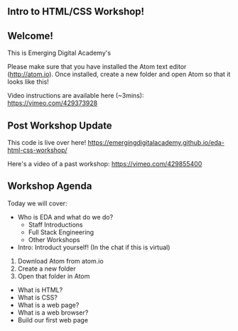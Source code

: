 Intro to HTML/CSS Workshop!
---------------------

## Welcome!
This is Emerging Digital Academy's 

Please make sure that you have installed the Atom text editor (http://atom.io).
Once installed, create a new folder and open Atom so that it looks like this!

Video instructions are available here (~3mins): https://vimeo.com/429373928

## Post Workshop Update

This code is live over here! https://emergingdigitalacademy.github.io/eda-html-css-workshop/

Here's a video of a past workshop: https://vimeo.com/429855400

## Workshop Agenda

Today we will cover:

  - Who is EDA and what do we do?
    - Staff Introductions
    - Full Stack Engineering
    - Other Workshops
  - Intro: Introduct yourself! (In the chat if this is virtual)

  1. Download Atom from atom.io
  2. Create a new folder
  3. Open that folder in Atom

  - What is HTML?
  - What is CSS?
  - What is a web page?
  - What is a web browser?
  - Build our first web page
